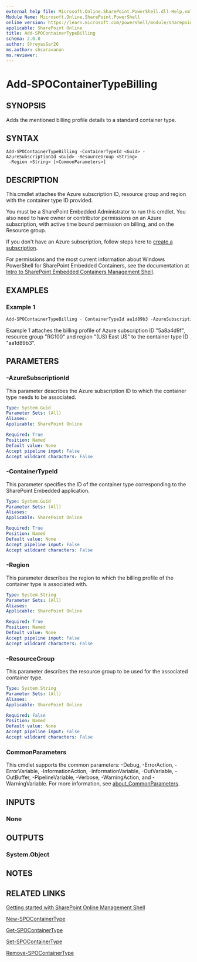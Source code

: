 ```yaml
---
external help file: Microsoft.Online.SharePoint.PowerShell.dll-Help.xml
Module Name: Microsoft.Online.SharePoint.PowerShell
online version: https://learn.microsoft.com/powershell/module/sharepoint-online/add-spocontainertypebilling
applicable: SharePoint Online
title: Add-SPOContainerTypeBilling
schema: 2.0.0
author: ShreyasSar26
ms.author: shsaravanan
ms.reviewer:
---
```


# Add-SPOContainerTypeBilling

## SYNOPSIS

Adds the mentioned billing profile details to a standard container type.

## SYNTAX

```
Add-SPOContainerTypeBilling -ContainerTypeId <Guid> -AzureSubscriptionId <Guid> -ResourceGroup <String>
 -Region <String> [<CommonParameters>]
```

## DESCRIPTION

This cmdlet attaches the Azure subscription ID, resource group and region with the container type ID provided.

You must be a SharePoint Embedded Administrator to run this cmdlet. You also need to have owner or contributor permissions on an Azure subscription, with active time bound permission on billing, and on the Resource group.

If you don't have an Azure subscription, follow steps here to [create a subscription](/azure/cloud-adoption-framework/ready/azure-best-practices/initial-subscriptions).

For permissions and the most current information about Windows PowerShell for SharePoint Embedded Containers, see the documentation at [Intro to SharePoint Embedded Containers Management Shell](/powershell/sharepoint/sharepoint-online/introduction-sharepoint-online-management-shell).

## EXAMPLES

### Example 1

```powershell
Add-SPOContainerTypeBilling - ContainerTypeId aa1d89b3 -AzureSubscriptionId 5a8a4d9f -ResourceGroup "RG100" -Region "(US) East US"
```

Example 1 attaches the billing profile of Azure subscription ID "5a8a4d9f", resource group "RG100" and region "(US) East US" to the container type ID "aa1d89b3".

## PARAMETERS

### -AzureSubscriptionId

This parameter describes the Azure subscription ID to which the container type needs to be associated.

```yaml
Type: System.Guid
Parameter Sets: (All)
Aliases:
Applicable: SharePoint Online

Required: True
Position: Named
Default value: None
Accept pipeline input: False
Accept wildcard characters: False
```

### -ContainerTypeId

This parameter specifies the ID of the container type corresponding to the SharePoint Embedded application.

```yaml
Type: System.Guid
Parameter Sets: (All)
Aliases:
Applicable: SharePoint Online

Required: True
Position: Named
Default value: None
Accept pipeline input: False
Accept wildcard characters: False
```

### -Region

This parameter describes the region to which the billing profile of the container type is associated with.

```yaml
Type: System.String
Parameter Sets: (All)
Aliases:
Applicable: SharePoint Online

Required: True
Position: Named
Default value: None
Accept pipeline input: False
Accept wildcard characters: False
```

### -ResourceGroup

This parameter describes the resource group to be used for the associated container type.

```yaml
Type: System.String
Parameter Sets: (All)
Aliases:
Applicable: SharePoint Online

Required: False
Position: Named
Default value: None
Accept pipeline input: False
Accept wildcard characters: False
```

### CommonParameters
This cmdlet supports the common parameters: -Debug, -ErrorAction, -ErrorVariable, -InformationAction, -InformationVariable, -OutVariable, -OutBuffer, -PipelineVariable, -Verbose, -WarningAction, and -WarningVariable. For more information, see [about_CommonParameters](https://go.microsoft.com/fwlink/?LinkID=113216).

## INPUTS

### None

## OUTPUTS

### System.Object

## NOTES

## RELATED LINKS

[Getting started with SharePoint Online Management Shell](/powershell/sharepoint/sharepoint-online/connect-sharepoint-online)

[New-SPOContainerType](./New-SPOContainerType.md)

[Get-SPOContainerType](./Get-SPOContainerType.md)

[Set-SPOContainerType](./Set-SPOContainerType.md)

[Remove-SPOContainerType](./Remove-SPOContainerType.md)
